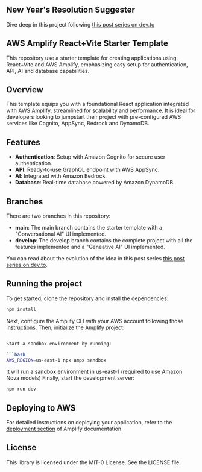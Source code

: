 ## New Year's Resolution Suggester
Dive deep in this project following [this post series on dev.to](https://dev.to/ddesio/build-an-ai-powered-new-years-resolutions-suggester-ridiculously-fast-with-amplify-ai-kit-4393)

## AWS Amplify React+Vite Starter Template
This repository use a starter template for creating applications using React+Vite and AWS Amplify, emphasizing easy setup for authentication, API, AI and database capabilities.

## Overview
This template equips you with a foundational React application integrated with AWS Amplify, streamlined for scalability and performance. It is ideal for developers looking to jumpstart their project with pre-configured AWS services like Cognito, AppSync, Bedrock and DynamoDB.

## Features
- **Authentication**: Setup with Amazon Cognito for secure user authentication.
- **API**: Ready-to-use GraphQL endpoint with AWS AppSync.
- **AI**: Integrated with Amazon Bedrock.
- **Database**: Real-time database powered by Amazon DynamoDB.

## Branches
There are two branches in this repository:
- **main**: The main branch contains the starter template with a "Conversational AI" UI implemented.
- **develop**: The develop branch contains the complete project with all the features implemented and a "Geneative AI" UI implemented.

You can read about the evolution of the idea in this post series [this post series on dev.to](https://dev.to/ddesio/build-an-ai-powered-new-years-resolutions-suggester-ridiculously-fast-with-amplify-ai-kit-4393).
## Running the project
To get started, clone the repository and install the dependencies:

```bash
npm install
```

Next, configure the Amplify CLI with your AWS account following those [instructions](https://docs.amplify.aws/react/start/account-setup/).
Then, initialize the Amplify project:

```bash

Start a sandbox environment by running:

```bash
AWS_REGION=us-east-1 npx ampx sandbox
```

It will run a sandbox environment in us-east-1 (required to use Amazon Nova models)
Finally, start the development server:

```bash
npm run dev
```

## Deploying to AWS
For detailed instructions on deploying your application, refer to the [deployment section](https://docs.amplify.aws/react/start/quickstart/#deploy-a-fullstack-app-to-aws) of Amplify documentation.

## License
This library is licensed under the MIT-0 License. See the LICENSE file.